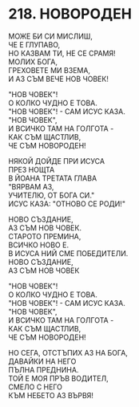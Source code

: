 # 218. НОВОРОДЕН  
  
МОЖЕ БИ СИ МИСЛИШ,  
ЧЕ Е ГЛУПАВО,  
НО КАЗВАМ ТИ, НЕ СЕ СРАМЯ!  
МОЛИХ БОГА,  
ГРЕХОВЕТЕ МИ ВЗЕМА,  
И АЗ СЪМ ВЕЧЕ НОВ ЧОВЕК!  
  
"НОВ ЧОВЕК"!  
О КОЛКО ЧУДНО Е ТОВА.  
"НОВ ЧОВЕК"! - САМ ИСУС КАЗА.  
"НОВ ЧОВЕК",  
И ВСИЧКО ТАМ НА ГОЛГОТА -  
КАК СЪМ ЩАСТЛИВ,  
ЧЕ СЪМ НОВОРОДЕН!  
  
НЯКОЙ ДОЙДЕ ПРИ ИСУСА  
ПРЕЗ НОЩТА  
В ЙОАНА ТРЕТАТА ГЛАВА  
"ВЯРВАМ АЗ,  
УЧИТЕЛЮ, ОТ БОГА СИ."  
ИСУС КАЗА: "ОТНОВО СЕ РОДИ!"  
  
НОВО СЪЗДАНИЕ,  
АЗ СЪМ НОВ ЧОВЕК.  
СТАРОТО ПРЕМИНА,  
ВСИЧКО НОВО Е.  
В ИСУСА НИЙ СМЕ ПОБЕДИТЕЛИ.  
НОВО СЪЗДАНИЕ,  
АЗ СЪМ НОВ ЧОВЕК  
  
"НОВ ЧОВЕК"!  
О КОЛКО ЧУДНО Е ТОВА.  
"НОВ ЧОВЕК"! - САМ ИСУС КАЗА.  
"НОВ ЧОВЕК",  
И ВСИЧКО ТАМ НА ГОЛГОТА -  
КАК СЪМ ЩАСТЛИВ,  
ЧЕ СЪМ НОВОРОДЕН!  
  
НО СЕГА, ОТСТЪПИХ АЗ НА БОГА,  
ДАВАЙКИ НА НЕГО  
ПЪЛНА ПРЕДНИНА.  
ТОЙ Е МОЯ ПРЪВ ВОДИТЕЛ,  
СМЕЛО С НЕГО  
КЪМ НЕБЕТО АЗ ВЪРВЯ!  
